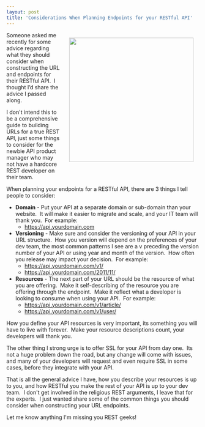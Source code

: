 ```yaml
---
layout: post
title: 'Considerations When Planning Endpoints for your RESTful API'
---
```

<p><img style="padding: 15px;" src="http://kinlane-productions.s3.amazonaws.com/api-evangelist/Tag-Cloud-REST-URL.png" alt="" width="325" align="right" /></p>
<p>Someone asked me recently for some advice regarding what they should consider when constructing the URL and endpoints for their RESTful API. &nbsp;I thought I&rsquo;d share the advice I passed along.</p>
<p>I don't intend this to be a comprehensive guide to building URLs for a true REST API, just some things to consider for the newbie API product manager who may not have a hardcore REST developer on their team.</p>
<p>When planning your endpoints for a RESTful API, there are 3 things I tell people to consider:</p>
<ul class="mainlist">
<li><strong>Domain</strong> - Put your API at a separate domain or sub-domain than your website. &nbsp;It will make it easier to migrate and scale, and your IT team will thank you. &nbsp;For example:&nbsp; 
<ul class="mainlist">
<li> <a href="https://api.yourdomain.com">https://api.yourdomain.com</a></li>
</ul>
</li>
<li><strong>Versioning</strong> - Make sure and consider the versioning of your API in your URL structure. &nbsp;How you version will depend on the preferences of your dev team, the most common patterns I see are a v preceding the version number of your API or using year and month of the version. &nbsp;How often you release may impact your decision. &nbsp;For example:        
<ul class="mainlist">
<li><a href="https://api.peoplebrowsr.com/v1/"><span>https://api.yourdomain.com/v1/</span></a></li>
<li><a href="https://api.peoplebrowsr.com/2011/11/"><span>https://api.yourdomain.com/2011/11/</span></a></li>
</ul>
</li>
<li><strong>Resources</strong> - The next part of your URL should be the resource of what you are offering. &nbsp;Make it self-describing of the resource you are offering through the endpoint. &nbsp;Make it reflect what a developer is looking to consume when using your API. &nbsp;For example:        
<ul class="mainlist">
<li><a href="https://api.yourdomain.com/v1/articles/"><span>https://api.yourdomain.com/v1/</span><span>article/</span></a></li>
<li><a href="https://api.yourdomain.com/v1/users/"><span>https://api.yourdomain.com/v1/</span><span>user/</span></a></li>
</ul>
</li>
</ul>
<p>How you define your API resources is very important, its something you will have to live with forever. &nbsp;Make your resource descriptions count, your developers will thank you.</p>
<p>The other thing I strong urge is to offer SSL for your API from day one. &nbsp;Its not a huge problem down the road, but any change will come with issues, and many of your developers will request and even require SSL in some cases, before they integrate with your API.</p>
<p>That is all the general advice I have, how you describe your resources is up to you, and how RESTful you make the rest of your API is up to your dev team. &nbsp;I don't get involved in the religious REST arguments, I leave that for the experts. &nbsp;I just wanted share some of the common things you should consider when constructing your URL endpoints.</p>
<p>Let me know anything I'm missing you REST geeks!</p>